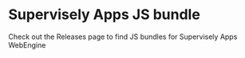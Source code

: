 # Supervisely Apps JS bundle

Check out the Releases page to find JS bundles for Supervisely Apps WebEngine
